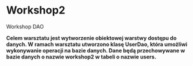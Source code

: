 # Workshop2

Workshop DAO


**Celem warsztatu jest wytworzenie obiektowej warstwy dostępu do danych. 
W ramach warsztatu utworzono klasę UserDao, która umożliwi wykonywanie operacji na bazie danych. 
Dane będą przechowywane w bazie danych o nazwie workshop2 w tabeli o nazwie users.**
